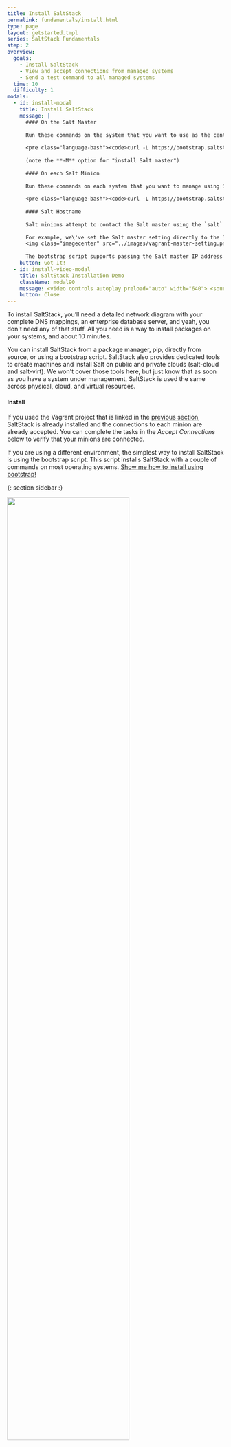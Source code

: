 ```yaml
---
title: Install SaltStack
permalink: fundamentals/install.html
type: page
layout: getstarted.tmpl
series: SaltStack Fundamentals
step: 2
overview:
  goals:
    - Install SaltStack
    - View and accept connections from managed systems
    - Send a test command to all managed systems
  time: 10
  difficulty: 1
modals:
  - id: install-modal
    title: Install SaltStack
    message: |
      #### On the Salt Master
      
      Run these commands on the system that you want to use as the central management point:
      
      <pre class="language-bash"><code>curl -L https://bootstrap.saltstack.com -o install_salt.sh<br>sudo sh install_salt.sh -M</code></pre>
          
      (note the **-M** option for "install Salt master")
      
      #### On each Salt Minion
      
      Run these commands on each system that you want to manage using Salt.
      
      <pre class="language-bash"><code>curl -L https://bootstrap.saltstack.com -o install_salt.sh<br>sudo sh install_salt.sh</code></pre>
     
      #### Salt Hostname
      
      Salt minions attempt to contact the Salt master using the `salt` hostname. If you don\'t have DNS in your environment, or if the Salt master hostname is something other than `salt`, you can add the IP address of your Salt master server to the `/etc/salt/minion` configuration file by changing the `master` setting.
      
      For example, we\'ve set the Salt master setting directly to the IP address we configured for the demo Vagrant files:
      <img class="imagecenter" src="../images/vagrant-master-setting.png">
      
      The bootstrap script supports passing the Salt master IP address directly using the **-A** option.
    button: Got It!
  - id: install-video-modal
    title: SaltStack Installation Demo
    className: modal90
    message: <video controls autoplay preload="auto" width="640"> <source src="../video/installation.mp4" type="video/mp4" /><source src="../video/installation.webm" type=\'video/webm;codecs="vp8, vorbis"\'/> <p class="vjs-no-js">To view this video please enable JavaScript, and consider upgrading to a web browser that <a href="http://videojs.com/html5-video-support/" target="_blank">supports HTML5 video</a></p> </video>
    button: Close 
---
```


To install SaltStack, you’ll need a detailed network diagram with your complete
DNS mappings, an enterprise database server, and yeah, you don't need any of
that stuff. All you need is a way to install packages on your systems, and
about 10 minutes.

You can install SaltStack from a package manager, pip, directly from source, or
using a bootstrap script. SaltStack also provides dedicated tools to create
machines and install Salt on public and private clouds (salt-cloud and
salt-virt). We won't cover those tools here, but just know that as soon as you
have a system under management, SaltStack is used the same across physical,
cloud, and virtual resources.

#### Install

If you used the Vagrant project that is linked in the [previous
section](index.html), SaltStack is already installed and the connections to
each minion are already accepted. You can complete the tasks in the *Accept
Connections* below to verify that your minions are connected. 

If you are using a different environment, the simplest way to install SaltStack
is using the bootstrap script. This script installs SaltStack with a couple of
commands on most operating systems. <a id="install-modal" href="#">Show me how
to install using bootstrap!</a>

{: section sidebar :}

<span id="install-video-modal"><img class="imgcenter nolightbox" width="75%" src="{{ conf.images }}/install-video.png"></span>

#### Packages

If you cannot use bootstrap, or if you prefer packages, additional installation
methods are documented at <http://repo.saltstack.com>.

#### Terms

**Salt master**: the central management system.

**Salt minion**: a managed system.

#### Architecture 101

![]({{ conf.images }}/arch2.png)

{: end sidebar :}

## Accept Connections

Each connection between the Salt master and Salt minion is managed and secured
using cryptographic keys. After installation, each Salt minion sends its public
key to the Salt master, where it eagerly waits to be accepted. Salt minion keys
must be accepted before systems can receive commands from the Salt master.

At the command prompt, `cd` into the `vagrant-demo-master` directory and run the
following command to log in to your Salt master:

``` bash
vagrant ssh master
```


![]({{ conf.images }}/vagrant-ssh-master.png)

#### View all keys

On the Salt master, you can quickly view all Salt minion connections and view
whether the connection is accepted, rejected, or pending.

``` bash
sudo salt-key --list-all
```

#### Accept a specific key

Before a Salt minion can connect, you must accept its key.

``` bash
sudo salt-key --accept=<key>
```

#### Accept all keys

``` bash
sudo salt-key --accept-all
```

![]({{ conf.images }}/vagrant-keys.png)

## Send a Command

After you have accepted each key, send a command from your Salt master to
verify that your Salt minions are listening:

``` bash
sudo salt '*' test.ping
```

![]({{ conf.images }}/vagrant-test.png)

If you don't see all of your Salt minions respond, well that is what happens
when you set things up manually. You probably typed something wrong, didn't
accept some keys, or forgot to add a space somewhere (\#soml). After your Salt
minions are all responding, continue to the next section to put SaltStack to
work.

